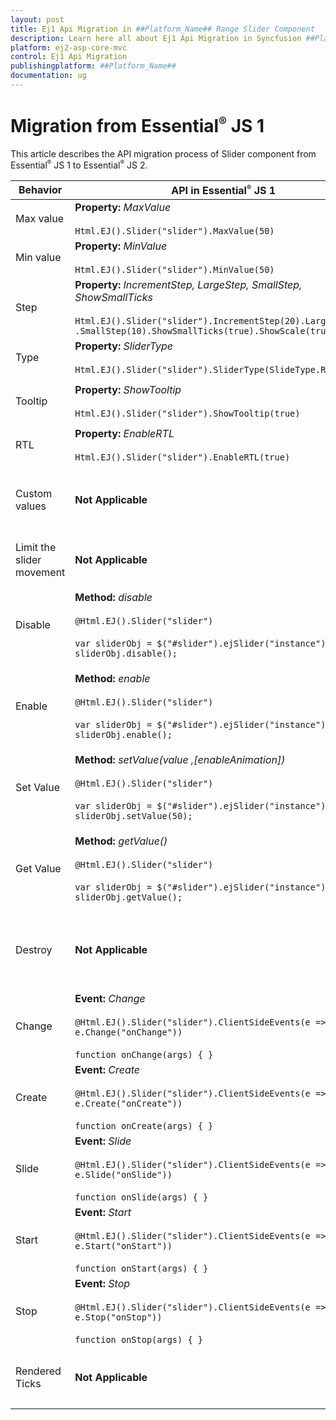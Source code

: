 ```yaml
---
layout: post
title: Ej1 Api Migration in ##Platform_Name## Range Slider Component
description: Learn here all about Ej1 Api Migration in Syncfusion ##Platform_Name## Range Slider component of Syncfusion Essential JS 2 and more.
platform: ej2-asp-core-mvc
control: Ej1 Api Migration
publishingplatform: ##Platform_Name##
documentation: ug
---
```


# Migration from Essential<sup style="font-size:70%">&reg;</sup> JS 1

This article describes the API migration process of Slider component from Essential<sup style="font-size:70%">&reg;</sup> JS 1 to Essential<sup style="font-size:70%">&reg;</sup> JS 2.

| Behavior | API in Essential<sup style="font-size:70%">&reg;</sup> JS 1 | API in Essential<sup style="font-size:70%">&reg;</sup> JS 2 |
| --- | --- | --- |
| Max value | **Property:**  *MaxValue*  <br/><br/>  `Html.EJ().Slider("slider").MaxValue(50)` | **Property:**  *Max*  <br/><br/>  `@Html.EJS().Slider("slider").Max(50)` |
| Min value | **Property:**  *MinValue*  <br/><br/>  `Html.EJ().Slider("slider").MinValue(50)`| **Property:**  *Min*  <br/><br/>  `@Html.EJS().Slider("slider").Min(50)` |
| Step | **Property:**  *IncrementStep, LargeStep, SmallStep, ShowSmallTicks*  <br/><br/>  `Html.EJ().Slider("slider").IncrementStep(20).LargeStep(20)`<br/>`.SmallStep(10).ShowSmallTicks(true).ShowScale(true)`| **Property:**  *Ticks*  <br/><br/>  `@Html.EJS().Slider("slider").Ticks(new SliderTicksData { ShowSmallTicks = true, LargeStep = 20, SmallStep = 5, Placement = Placement.After })` |
| Type | **Property:**  *SliderType*  <br/><br/>  `Html.EJ().Slider("slider").SliderType(SlideType.Range)` | **Property:**  *Type*  <br/><br/>  `@Html.EJS().Slider("slider").Type(SliderType.Range)` |
| Tooltip | **Property:**  *ShowTooltip*  <br/><br/>  `Html.EJ().Slider("slider").ShowTooltip(true)` | **Property:**  *Tooltip*  <br/><br/>  `@Html.EJS().Slider("slider").Tooltip(new SliderTooltipData { Placement = TooltipPlacement.After, IsVisible = true })` |
| RTL | **Property:**  *EnableRTL*  <br/><br/>  `Html.EJ().Slider("slider").EnableRTL(true)` | **Property:**  *EnableRtl*  <br/><br/>  `@Html.EJS().Slider("slider").EnableRtl(true)` |
| Custom values | **Not Applicable** | **Property:**  *CustomValues*  <br/><br/>  `String[] values = { "Mon", "Tue", "Wed" };`  <br/>  `ViewBag.customValues = values;`  <br/>  <br/>  `@Html.EJS().Slider("slider").CustomValues(ViewBag.customValue)` |
| Limit the slider movement | **Not Applicable** | **Property:**  *Limits*  <br/><br/>  `@Html.EJS().Slider("slider").Limits(new SliderLimitData { Enabled = true, MinStart = 20, MinEnd = 40 })` |
| Disable | **Method:**  *disable*  <br/><br/>  `@Html.EJ().Slider("slider")`  <br/><br/>  `var sliderObj = $("#slider").ejSlider("instance");`  <br/>  `sliderObj.disable();` | **Property:**  *Enabled*  <br/><br/>  `@Html.EJS().Slider("slider")`  <br/>  <br/>  `var sliderObj = document.getElementById('slider').ej2_instances[0];`  <br/>  `sliderObj.enabled = false;` |
| Enable | **Method:**  *enable*  <br/><br/>  `@Html.EJ().Slider("slider")`  <br/><br/>  `var sliderObj = $("#slider").ejSlider("instance");`  <br/>  `sliderObj.enable();` | **Property:**  *Enabled*  <br/><br/>  `@Html.EJ().Slider("slider").Enabled(false)`  <br/>  <br/>  `var sliderObj = document.getElementById('slider').ej2_instances[0];`  <br/>  `sliderObj.enabled = true;` |
| Set Value | **Method:**  *setValue(value ,[enableAnimation])*  <br/><br/>  `@Html.EJ().Slider("slider")`<br/><br/>  `var sliderObj = $("#slider").ejSlider("instance");`  <br/>  `sliderObj.setValue(50);` | **Property:**  *value*  <br/><br/>  `@Html.EJS().Slider("slider").Enabled(false)`  <br/>  <br/>  `var sliderObj = document.getElementById('slider').ej2_instances[0];`  <br/>  `sliderObj.value = 30;` |
| Get Value | **Method:**  *getValue()*  <br/><br/>  `@Html.EJ().Slider("slider")`<br/><br/>  `var sliderObj = $("#slider").ejSlider("instance");`  <br/>  `sliderObj.getValue();` | **Property:**  *value*  <br/><br/>  `@Html.EJS().Slider("slider").Value(50)`  <br/><br/>  `var sliderObj = document.getElementById('slider').ej2_instances[0];`  <br/>  `var value = sliderObj.value;` |
| Destroy | **Not Applicable** | **Method:**  *destroy()*  <br/><br/>  `@Html.EJS().Slider("slider").Value(50)`<br/><br/>  `var sliderObj = document.getElementById('slider').ej2_instances[0];`  <br/>  `sliderObj.destroy();` |
| Change | **Event:**  *Change*  <br/><br/>  `@Html.EJ().Slider("slider").ClientSideEvents(e => e.Change("onChange"))`  <br/><br/>  `function onChange(args) { }` | **Event:**  *Changed*  <br/><br/>  `@Html.EJS().Slider("slider").Changed("onChanged")`  <br/><br/>  `function onChanged(args) { }` |
| Create | **Event:**  *Create*  <br/><br/>  `@Html.EJ().Slider("slider").ClientSideEvents(e => e.Create("onCreate"))`  <br/><br/>  `function onCreate(args) { }` | **Event:**  *Created*  <br/><br/>  `@Html.EJS().Slider("slider").Created("onCreated")`  <br/><br/>  `function onCreated(args) { }` |
| Slide | **Event:**  *Slide*  <br/><br/>  `@Html.EJ().Slider("slider").ClientSideEvents(e => e.Slide("onSlide"))`  <br/><br/>  `function onSlide(args) { }` | **Event:**  *Change*  <br/><br/>  `@Html.EJS().Slider("slider").Change("onChange")`  <br/><br/>  `function onChange(args) { }` |
| Start | **Event:**  *Start*  <br/><br/>  `@Html.EJ().Slider("slider").ClientSideEvents(e => e.Start("onStart"))`  <br/><br/>  `function onStart(args) { }` | **Event:**  *Created*  <br/><br/>  `@Html.EJS().Slider("slider").Created("onCreated")`  <br/><br/>  `function onCreated(args) { }` |
| Stop | **Event:**  *Stop*  <br/><br/>  `@Html.EJ().Slider("slider").ClientSideEvents(e => e.Stop("onStop"))`  <br/><br/>  `function onStop(args) { }` | **Event:**  *Changed*  <br/><br/>  `@Html.EJS().Slider("slider").Changed("onCreated")`  <br/><br/>  `function onChanged(args) { }`|
| Rendered Ticks | **Not Applicable** | **Event:**  *RenderedTicks*  <br/><br/>  `@Html.EJS().Slider("slider").RenderedTicks("onRenderedTicks")`  <br/><br/>  `function onRenderedTicks(args) { }` |
